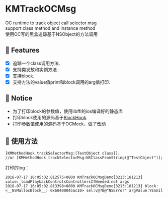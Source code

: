 # KMTrackOCMsg
OC runtime to track  object call selector msg  
support class method and instance method    
使用OC写的黑盒追踪基于NSObject的方法调用   
## 🌟 Features
- [x] 追踪一个class调用方法.
- [x] 支持类发放和实例方法.
- [x] 支持block.
- [x] 支持方法的value值print和block调用的arg值打印.
## 🌟 Notice
- 为了打印block的参数值，使用libffi的ios编译好的静态库
- 打印block使用的源码基于[BlockHook](https://github.com/yulingtianxia/BlockHook).
- 打印参数值使用的源码基于OCMock，做了改动

## 🐒 使用方法
```
[KMMethodHook trackSelectorMsg:[TestObject class]];
//or [KMMethodHook trackSelectorMsg:NSClassFromString(@"TestObject")];
```

打印的log：
```
2018-07-17 16:05:02.812575+0800 KMTrackOCMsgDemo[3213:181213] value:_loadPlaybackControlsControllersIfNeeded:not args
2018-07-17 16:05:02.813398+0800 KMTrackOCMsgDemo[3213:181213] block:<__NSMallocBlock__: 0x60400045ac10> sel:v@?B@"NSError" argValue:YESnil
```
